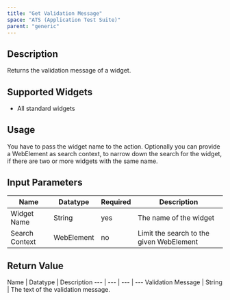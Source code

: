 ```yaml
---
title: "Get Validation Message"
space: "ATS (Application Test Suite)"
parent: "generic"
---
```


## Description

Returns the validation message of a widget.

## Supported Widgets

 + All standard widgets

## Usage

You have to pass the widget name to the action.
Optionally you can provide a WebElement as search context, to narrow down the search for the widget, if there are two or more widgets with the same name.

## Input Parameters

Name | Datatype |Required| Description
--- | --- | --- | ---
Widget Name | String | yes | The name of the widget
Search Context | WebElement | no |Limit the search to the given WebElement

## Return Value

Name | Datatype | Description
--- | --- | --- | ---
Validation Message | String | The text of the validation message.

